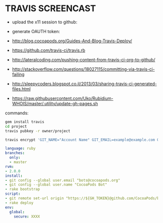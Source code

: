 TRAVIS SCREENCAST
==
- upload the x11 session to github:

- generate OAUTH token:
- http://blog.cocoapods.org/Guides-And-Blog-Travis-Deploy/
- https://github.com/travis-ci/travis.rb
- http://lateralcoding.com/pushing-content-from-travis-ci-org-to-github/

- http://stackoverflow.com/questions/18027115/committing-via-travis-ci-failing
- http://sleepycoders.blogspot.co.il/2013/03/sharing-travis-ci-generated-files.html
- https://raw.githubusercontent.com/Uko/Rubidium-WHOIS/master/.utility/update-gh-pages.sh

commands:
```bash
gem install travis
cd project
travis pubkey -r owner/project

travis encrypt 'GIT_NAME="Account Name" GIT_EMAIL=example@example.com GH_TOKEN=SOMEREALLYLONGSTRING' --add

```

```yaml
language: ruby
branches:
  only:
  - master
rvm:
- 2.0.0
install:
- git config --global user.email "bots@cocoapods.org"
- git config --global user.name "CocoaPods Bot"
- rake bootstrap
script:
- git remote set-url origin "https://${GH_TOKEN}@github.com/CocoaPods/blog.cocoapods.org.git"
- rake deploy
env:
  global:
    secure: XXXX
```
